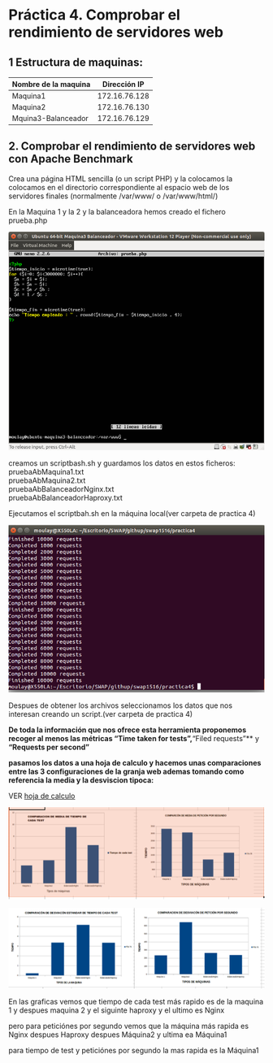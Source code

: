 
# Práctica 4. Comprobar el rendimiento de servidores web

## 1 Estructura de  maquinas:
Nombre de la maquina | Dirección IP
-----------| -------------
Maquina1 |172.16.76.128
Maquina2 |172.16.76.130
Mquina3-Balanceador |172.16.76.129

## 2. Comprobar el rendimiento de servidores web con Apache Benchmark

Crea una página HTML sencilla (o un script PHP) y la colocamos la colocamos en el directorio
correspondiente al espacio web de los servidores finales (normalmente /var/www/ o
/var/www/html/)

En la Maquina 1 y la 2 y  la balanceadora hemos creado el fichero prueba.php


![imagen1](https://github.com/moulayrchid/swap1516/blob/master/practica4/prueba.php_maquina%20_balanceadora.png)


creamos un scriptbash.sh y guardamos los datos en estos ficheros: 
  pruebaAbMaquina1.txt  
  pruebaAbMaquina2.txt  
  pruebaAbBalanceadorNginx.txt  
  pruebaAbBalanceadorHaproxy.txt  

Ejecutamos el scriptbah.sh en la máquina local(ver carpeta de practica 4)

![imagen2](https://github.com/moulayrchid/swap1516/blob/master/practica4/anfitriona.png)


Despues de obtener los archivos seleccionamos los datos que nos interesan creando un script.(ver carpeta de practica 4)

**De toda la información que nos ofrece esta herramienta proponemos recoger al menos las métricas **“Time taken for tests”**,**“Filed requests”** y **“Requests per second”**

**pasamos los datos a una hoja de calculo y hacemos unas comparaciones entre las 3 configuraciones de la granja web ademas tomando como referencia la media y la desviscion tipoca:**

 VER  [hoja de calculo](https://github.com/moulayrchid/swap1516/blob/master/practica4/Moulay-calculo.ods)

![imagen3](https://github.com/moulayrchid/swap1516/blob/master/practica4/IMAGEN3.png)

![imagen4](https://github.com/moulayrchid/swap1516/blob/master/practica4/IMAGEN4.png)

En las graficas vemos que tiempo de cada test más rapido es de la maquina 1 y despues maquina 2 y el siguinte haproxy y el ultimo es Nginx  

pero para peticiónes por segundo vemos que la máquina más rapida es Nginx despues Haproxy despues Máquina2 y ultima ea Máquina1  

para tiempo de test y peticiónes por segundo la mas rapida es la Máquina1




















